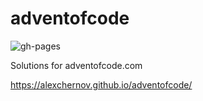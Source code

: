 # adventofcode
![gh-pages](https://github.com/AlexChernov/adventofcode/workflows/gh-pages/badge.svg?branch=master)

Solutions for adventofcode.com

https://alexchernov.github.io/adventofcode/
